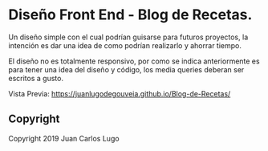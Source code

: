 # Diseño Front End - Blog de Recetas.

Un diseño simple con el cual podrían guisarse para futuros proyectos, la intención es dar una idea de como podrían realizarlo y ahorrar tiempo.

El diseño no es totalmente responsivo, por como se indica anteriormente es para tener una idea del diseño y código, los media queries deberan ser escritos a gusto.

Vista Previa: https://juanlugodegouveia.github.io/Blog-de-Recetas/

## Copyright

Copyright 2019 Juan Carlos Lugo
